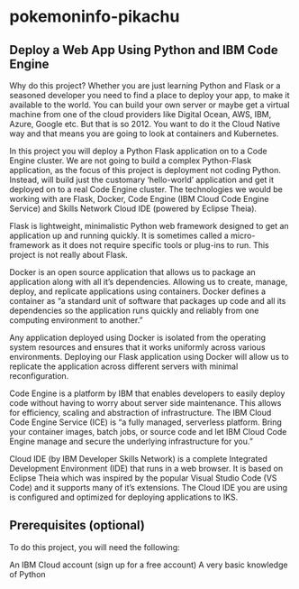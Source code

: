 # pokemoninfo-pikachu

## Deploy a Web App Using Python and IBM Code Engine
Why do this project?
Whether you are just learning Python and Flask or a seasoned developer you need to find a place to deploy your app, to make it available to the world. You can build your own server or maybe get a virtual machine from one of the cloud providers like Digital Ocean, AWS, IBM, Azure, Google etc. But that is so 2012. You want to do it the Cloud Native way and that means you are going to look at containers and Kubernetes.

In this project you will deploy a Python Flask application on to a Code Engine cluster. We are not going to build a complex Python-Flask application, as the focus of this project is deployment not coding Python. Instead, will build just the customary ‘hello-world’ application and get it deployed on to a real Code Engine cluster. The technologies we would be working with are Flask, Docker, Code Engine (IBM Cloud Code Engine Service) and Skills Network Cloud IDE (powered by Eclipse Theia).

Flask is lightweight, minimalistic Python web framework designed to get an application up and running quickly. It is sometimes called a micro-framework as it does not require specific tools or plug-ins to run. This project is not really about Flask.

Docker is an open source application that allows us to package an application along with all it’s dependencies. Allowing us to create, manage, deploy, and replicate applications using containers. Docker defines a container as “a standard unit of software that packages up code and all its dependencies so the application runs quickly and reliably from one computing environment to another.”

Any application deployed using Docker is isolated from the operating system resources and ensures that it works uniformly across various environments. Deploying our Flask application using Docker will allow us to replicate the application across different servers with minimal reconfiguration.

Code Engine is a platform by IBM that enables developers to easily deploy code without having to worry about server side maintenance. This allows for efficiency, scaling and abstraction of infrastructure. The IBM Cloud Code Engine Service (ICE) is “a fully managed, serverless platform. Bring your container images, batch jobs, or source code and let IBM Cloud Code Engine manage and secure the underlying infrastructure for you.”

Cloud IDE (by IBM Developer Skills Network) is a complete Integrated Development Environment (IDE) that runs in a web browser. It is based on Eclipse Theia which was inspired by the popular Visual Studio Code (VS Code) and it supports many of it’s extensions. The Cloud IDE you are using is configured and optimized for deploying applications to IKS.

## Prerequisites (optional)
To do this project, you will need the following:

An IBM Cloud account (sign up for a free account)
A very basic knowledge of Python
